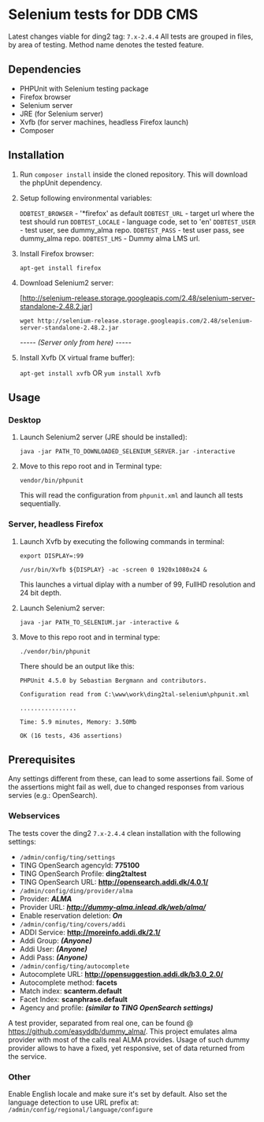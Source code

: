 Selenium tests for DDB CMS
==========================

Latest changes viable for ding2 tag: `7.x-2.4.4`
All tests are grouped in files, by area of testing.
Method name denotes the tested feature.

Dependencies
------------
* PHPUnit with Selenium testing package
* Firefox browser
* Selenium server
* JRE (for Selenium server)
* Xvfb (for server machines, headless Firefox launch)
* Composer

Installation
------------
1. Run `composer install` inside the cloned repository. This will download the phpUnit dependency.

2. Setup following environmental variables:

   `DDBTEST_BROWSER` - '*firefox' as default
   `DDBTEST_URL` - target url where the test should run
   `DDBTEST_LOCALE` - language code, set to 'en'
   `DDBTEST_USER` - test user, see dummy_alma repo.
   `DDBTEST_PASS` - test user pass, see dummy_alma repo.
   `DDBTEST_LMS` - Dummy alma LMS url.
   
3. Install Firefox browser:

   `apt-get install firefox`

4. Download Selenium2 server:

   [http://selenium-release.storage.googleapis.com/2.48/selenium-server-standalone-2.48.2.jar]
   
   `wget http://selenium-release.storage.googleapis.com/2.48/selenium-server-standalone-2.48.2.jar`
   
   _----- (Server only from here) -----_

5. Install Xvfb (X virtual frame buffer):

   `apt-get install xvfb`
   OR
   `yum install Xvfb`

Usage
-----
### Desktop
1. Launch Selenium2 server (JRE should be installed):

   `java -jar PATH_TO_DOWNLOADED_SELENIUM_SERVER.jar -interactive`
   
2. Move to this repo root and in Terminal type:

   `vendor/bin/phpunit`

   This will read the configuration from `phpunit.xml` and launch all tests sequentially.

### Server, headless Firefox
1. Launch Xvfb by executing the following commands in terminal:

   `export DISPLAY=:99`
   
   `/usr/bin/Xvfb ${DISPLAY} -ac -screen 0 1920x1080x24 &`
   
   This launches a virtual diplay with a number of 99, FullHD resolution and 24 bit depth.
   
2. Launch Selenium2 server:

   `java -jar PATH_TO_SELENIUM.jar -interactive &`

3. Move to this repo root and in terminal type:

   `./vendor/bin/phpunit`
   
   There should be an output like this:
   ```
   PHPUnit 4.5.0 by Sebastian Bergmann and contributors.
   
   Configuration read from C:\www\work\ding2tal-selenium\phpunit.xml
   
   ................
   
   Time: 5.9 minutes, Memory: 3.50Mb
   
   OK (16 tests, 436 assertions)
   ```

Prerequisites
-------------
Any settings different from these, can lead to some assertions fail.
Some of the assertions might fail as well, due to changed responses from various servies (e.g.: OpenSearch).

### Webservices
The tests cover the ding2 `7.x-2.4.4` clean installation with the following settings:
- `/admin/config/ting/settings`
- TING OpenSearch agencyId:   **775100**
- TING OpenSearch Profile:    **ding2taltest**
- TING OpenSearch URL:        **http://opensearch.addi.dk/4.0.1/**
- `/admin/config/ding/provider/alma`
- Provider:                   ***ALMA***
- Provider URL:               ***http://dummy-alma.inlead.dk/web/alma/***
- Enable reservation deletion: ***On***
- `/admin/config/ting/covers/addi`
- ADDI Service:               **http://moreinfo.addi.dk/2.1/**
- Addi Group:                 ***(Anyone)***
- Addi User:                  ***(Anyone)***
- Addi Pass:                  ***(Anyone)***
- `/admin/config/ting/autocomplete`
- Autocomplete URL:           **http://opensuggestion.addi.dk/b3.0_2.0/**
- Autocomplete method:        **facets**
- Match index:                **scanterm.default**
- Facet Index:                **scanphrase.default**
- Agency and profile:         ***(similar to TING OpenSearch settings)***

A test provider, separated from real one, can be found @ https://github.com/easyddb/dummy_alma/.
This project emulates alma provider with most of the calls real ALMA provides.
Usage of such dummy provider allows to have a fixed, yet responsive, set of data returned from the service.

### Other
Enable English locale and make sure it's set by default.
Also set the language detection to use URL prefix at: `/admin/config/regional/language/configure`
